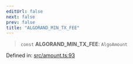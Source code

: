 ```yaml
---
editUrl: false
next: false
prev: false
title: "ALGORAND_MIN_TX_FEE"
---
```


> `const` **ALGORAND\_MIN\_TX\_FEE**: `AlgoAmount`

Defined in: [src/amount.ts:93](https://github.com/algorandfoundation/algokit-utils-ts/blob/e57e96ab17213653e656688e8d7251c0107554cf/src/amount.ts#L93)
